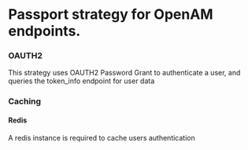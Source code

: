 # Passport strategy for OpenAM endpoints.

### OAUTH2

This strategy uses OAUTH2 Password Grant to authenticate a user, and queries
the token_info endpoint for user data

### Caching

#### Redis

A redis instance is required to cache users authentication
